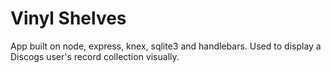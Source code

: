 # Vinyl Shelves

App built on node, express, knex, sqlite3 and handlebars. Used to display a Discogs user's record collection visually.
